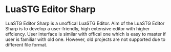 LuaSTG Editor Sharp
====

LuaSTG Editor Sharp is a unoffical LuaSTG Editor.
Aim of the LuaSTG Editor Sharp is to develop a user-friendly, high extensive editor with higher effciency.
User interface is similar with offical one which is easy to master if user is familiar with old one.
However, old projects are not supported due to different file format.